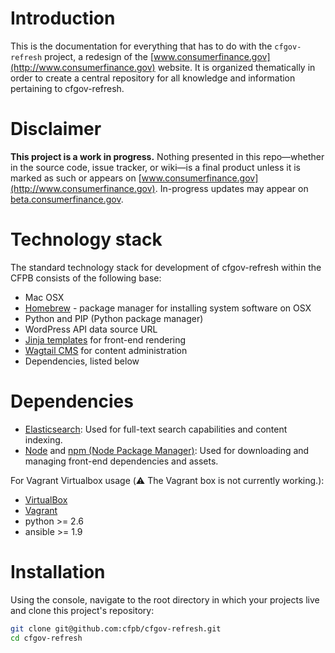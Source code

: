 # Introduction

This is the documentation for everything that has to do with the `cfgov-refresh` project, a redesign of the [www.consumerfinance.gov](http://www.consumerfinance.gov) website. It is organized thematically in order to create a central repository for all knowledge and information pertaining to cfgov-refresh.

# Disclaimer

**This project is a work in progress.** Nothing presented in this repo—whether in the source code, issue tracker, or wiki—is a final product unless it is marked as such or appears on [www.consumerfinance.gov](http://www.consumerfinance.gov). In-progress updates may appear on [beta.consumerfinance.gov](http://beta.consumerfinance.gov).

# Technology stack #

The standard technology stack for development of cfgov-refresh within the CFPB consists of the following base:

- Mac OSX
- [Homebrew](http://brew.sh) - package manager for installing system software on OSX
- Python and PIP (Python package manager)
- WordPress API data source URL
- [Jinja templates](http://jinja.pocoo.org) for front-end rendering
- [Wagtail CMS](https://wagtail.io) for content administration
- Dependencies, listed below

# Dependencies #

- [Elasticsearch](http://www.elasticsearch.org):
  Used for full-text search capabilities and content indexing.
- [Node](http://nodejs.org) and [npm (Node Package Manager)](https://www.npmjs.com):
  Used for downloading and managing front-end dependencies and assets.

For Vagrant Virtualbox usage (:warning: The Vagrant box is not currently working.):
- [VirtualBox](https://www.virtualbox.org)
- [Vagrant](https://www.vagrantup.com)
- python >=  2.6
- ansible >= 1.9

# Installation

Using the console, navigate to the root directory in which your projects live and clone this project's repository:

```bash
git clone git@github.com:cfpb/cfgov-refresh.git
cd cfgov-refresh
```

